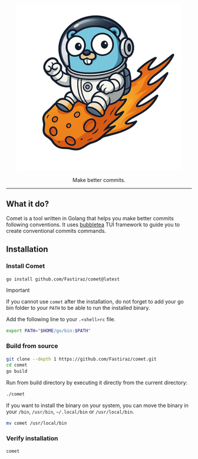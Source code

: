 <div align="center">
  <img src="assets/logo.png" width="450">
</div>

<div align="center">
  <p>Make better commits.</p>
</div>

---

## What it do?

Comet is a tool written in Golang that helps you make better commits following conventions. It uses [bubbletea](https://github.com/charmbracelet/bubbletea) TUI framework to guide you to create conventional commits commands.

## Installation

### Install Comet

```bash
go install github.com/Fastiraz/comet@latest
```

> [!IMPORTANT]
> If you cannot use `comet` after the installation, do not forget to add your go bin folder to your `PATH` to be able to run the installed binary.
>
> Add the following line to your `.<shell>rc` file.
> ```bash
> export PATH="$HOME/go/bin:$PATH"
> ```

### Build from source

```bash
git clone --depth 1 https://github.com/Fastiraz/comet.git
cd comet
go build
```

Run from build directory by executing it directly from the current directory:

```bash
./comet
```

If you want to install the binary on your system, you can move the binary in your `/bin`, `/usr/bin`, `~/.local/bin` or `/usr/local/bin`.

```bash
mv comet /usr/local/bin
```

### Verify installation

```bash
comet
```
